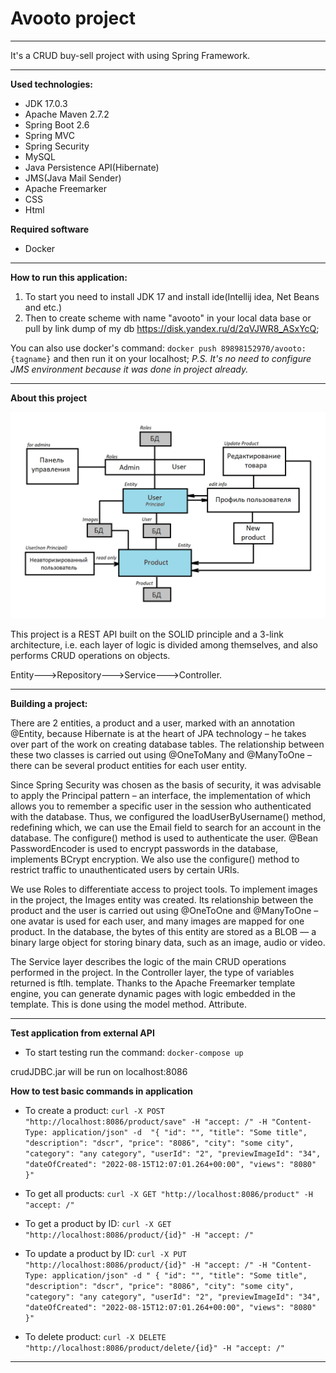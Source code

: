 Avooto project
=


---
It's a CRUD buy-sell project with using Spring Framework.

---
**Used technologies:**

- JDK 17.0.3
- Apache Maven 2.7.2
- Spring Boot 2.6
- Spring MVC
- Spring Security
- MySQL
- Java Persistence API(Hibernate) 
- JMS(Java Mail Sender)
- Apache Freemarker
- CSS
- Html

**Required software**
- Docker

---
**How to run this application:**

1. To start you need to install JDK 17 and install ide(Intellij idea, Net Beans and etc.)
2. Then to create scheme with name "avooto" in your local data base or pull by link dump of my db <https://disk.yandex.ru/d/2qVJWR8_ASxYcQ>;

You can also use docker's command: `docker push 89898152970/avooto:{tagname}` and then run it on your localhost;
_P.S. It's no need to configure JMS environment because it was done in project already._
___

**About this project**

![](https://github.com/Gricev/Avooto/blob/master/Scheme.png)

This project is a REST API built on the SOLID principle and a 3-link architecture, i.e. each layer of logic is divided among themselves, and also performs CRUD operations on objects.


Entity--->Repository--->Service--->Controller.

---

**Building a project:**

There are 2 entities, a product and a user, marked with an annotation @Entity, because Hibernate is at the heart of JPA technology – he takes over part of the work on creating database tables.
The relationship between these two classes is carried out using @OneToMany and
@ManyToOne – there can be several product entities for each user entity.

Since Spring Security was chosen as the basis of security, it was advisable to apply the Principal pattern – an interface, the implementation of which allows you to remember a specific user in the session who authenticated with the database. Thus, we configured the loadUserByUsername() method, redefining which, we can use the Email field to search for an account in the database. The configure() method is used to authenticate the user. @Bean PasswordEncoder is used to encrypt passwords in the database, implements BCrypt encryption. We also use the configure() method to restrict traffic to unauthenticated users by certain URIs.

We use Roles to differentiate access to project tools.
To implement images in the project, the Images entity was created. Its relationship between the product and the user is carried out using @OneToOne and @ManyToOne – one avatar is used for each user, and many images are mapped for one product. In the database, the bytes of this entity are stored as a BLOB — a binary large object for storing binary data, such as an image, audio or video.

The Service layer describes the logic of the main CRUD operations performed in the project.
In the Controller layer, the type of variables returned is ftlh. template.
Thanks to the Apache Freemarker template engine, you can generate dynamic pages with logic embedded in the template. This is done using the model method. Attribute.
___

**Test application from external API**

- To start testing run the command: `docker-compose up`

crudJDBC.jar will be run on localhost:8086

**How to test basic commands in application**

- To create a product: `curl -X POST "http://localhost:8086/product/save" -H "accept: /" -H "Content-Type: application/json" -d 
"{
  "id": "",
  "title": "Some title",
  "description": "dscr",
  "price": "8086",
  "city": "some city",
  "category": "any category",
  "userId": "2",
  "previewImageId": "34",
  "dateOfCreated": "2022-08-15T12:07:01.264+00:00",
  "views": "8080"
}"`

- To get all products: `curl -X GET "http://localhost:8086/product" -H "accept: /"`

- To get a product by ID: `curl -X GET "http://localhost:8086/product/{id}" -H "accept: /"`

- To update a product by ID: `curl -X PUT "http://localhost:8086/product/{id}" -H "accept: /" -H "Content-Type: application/json" -d "
{
  "id": "",
  "title": "Some title",
  "description": "dscr",
  "price": "8086",
  "city": "some city",
  "category": "any category",
  "userId": "2",
  "previewImageId": "34",
  "dateOfCreated": "2022-08-15T12:07:01.264+00:00",
  "views": "8080"
}"`

- To delete product: `curl -X DELETE "http://localhost:8086/product/delete/{id}" -H "accept: /"`

___



